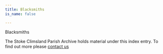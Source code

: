 ```yaml
---
title: Blacksmiths
is_name: false

---
```


Blacksmiths


The Stoke Climsland Parish Archive holds material under this index entry. To find out more please [contact us](/contact/)
